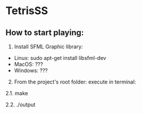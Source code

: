 # TetrisSS
## How to start playing:

1. Install SFML Graphic library:
- Linux: sudo apt-get install libsfml-dev
- MacOS: ???
- Windows: ???

2. From the project's root folder:
  execute in terminal:

  2.1. make

  2.2. ./output
